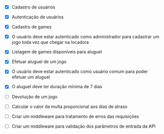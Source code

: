 * [x] Cadastro de usuários

* [x] Autenticação de usuários

* [x] Cadastro de games
* [x] O usuário deve estar autenticado como administrador para cadastrar um jogo toda vez que chegar na locadora

* [x] Listagem de games disponíveis para aluguel

* [x] Efetuar aluguel de um jogo
* [x] O usuário deve estar autenticado como usuário comum para poder efetuar um aluguel
* [x] O aluguel deve ter duração mínima de 7 dias

* [ ] Devolução de um jogo
* [ ] Calcular o valor da multa proporcional aos dias de atraso

* [ ] Criar um middleware para tratamento de erros das requisições
* [ ] Criar um middleware para validação dos parâmetros de entrada da API
